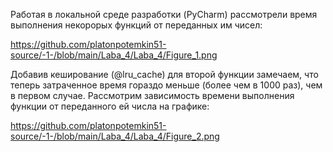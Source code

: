 Работая в локальной среде разработки (PyCharm) рассмотрели время выполнения некорорых функций от переданных им чисел:

https://github.com/platonpotemkin51-source/-1-/blob/main/Laba_4/Laba_4/Figure_1.png

Добавив кеширование (@lru_cache) для второй функции замечаем, что теперь затраченное время гораздо меньше (более чем в 1000 раз), чем в первом случае. Рассмотрим зависимость времени выполнения функции от переданного ей числа на графике:

https://github.com/platonpotemkin51-source/-1-/blob/main/Laba_4/Laba_4/Figure_2.png
